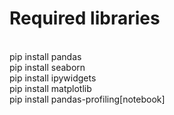 # Required libraries

<br>pip install pandas
<br>pip install seaborn
<br>pip install ipywidgets
<br>pip install matplotlib
<br>pip install pandas-profiling[notebook]
